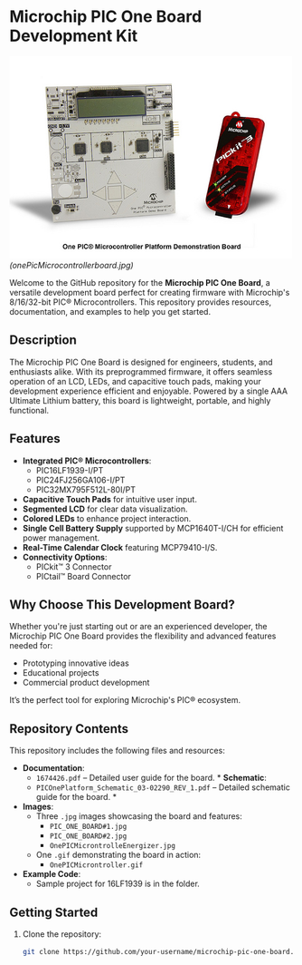 # Microchip PIC One Board Development Kit

![Board Overview](onePicMicrocontrollerboard.jpg)  
*(onePicMicrocontrollerboard.jpg)*

Welcome to the GitHub repository for the **Microchip PIC One Board**, a versatile development board perfect for creating firmware with Microchip's 8/16/32-bit PIC® Microcontrollers. This repository provides resources, documentation, and examples to help you get started.

## Description

The Microchip PIC One Board is designed for engineers, students, and enthusiasts alike. With its preprogrammed firmware, it offers seamless operation of an LCD, LEDs, and capacitive touch pads, making your development experience efficient and enjoyable. Powered by a single AAA Ultimate Lithium battery, this board is lightweight, portable, and highly functional.

## Features

- **Integrated PIC® Microcontrollers**:
  - PIC16LF1939-I/PT
  - PIC24FJ256GA106-I/PT
  - PIC32MX795F512L-80I/PT
- **Capacitive Touch Pads** for intuitive user input.
- **Segmented LCD** for clear data visualization.
- **Colored LEDs** to enhance project interaction.
- **Single Cell Battery Supply** supported by MCP1640T-I/CH for efficient power management.
- **Real-Time Calendar Clock** featuring MCP79410-I/S.
- **Connectivity Options**:
  - PICkit™ 3 Connector
  - PICtail™ Board Connector

## Why Choose This Development Board?

Whether you're just starting out or are an experienced developer, the Microchip PIC One Board provides the flexibility and advanced features needed for:
- Prototyping innovative ideas
- Educational projects
- Commercial product development

It’s the perfect tool for exploring Microchip's PIC® ecosystem.

## Repository Contents

This repository includes the following files and resources:
- **Documentation**:
  - `1674426.pdf` – Detailed user guide for the board. *
  **Schematic**:
  - `PICOnePlatform_Schematic_03-02290_REV_1.pdf` – Detailed schematic guide for the board. *
- **Images**:
  - Three `.jpg` images showcasing the board and features:
    - `PIC_ONE_BOARD#1.jpg`
    - `PIC_ONE_BOARD#2.jpg`
    - `OnePICMicrontrolleEnergizer.jpg`
  - One `.gif` demonstrating the board in action:
    - `OnePICMicrontroller.gif`
- **Example Code**:
  - Sample project for 16LF1939 is in the folder.

## Getting Started

1. Clone the repository:
   ```bash
   git clone https://github.com/your-username/microchip-pic-one-board.git

